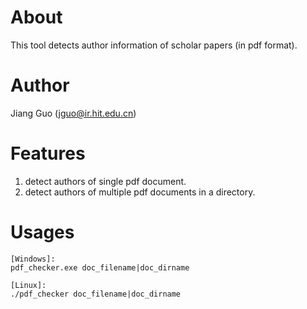 About
===
This tool detects author information of scholar papers (in pdf format).

Author
===
Jiang Guo (jguo@ir.hit.edu.cn)

Features
===
1. detect authors of single pdf document.
2. detect authors of multiple pdf documents in a directory.

Usages
===
    [Windows]:
    pdf_checker.exe doc_filename|doc_dirname

    [Linux]:
    ./pdf_checker doc_filename|doc_dirname

